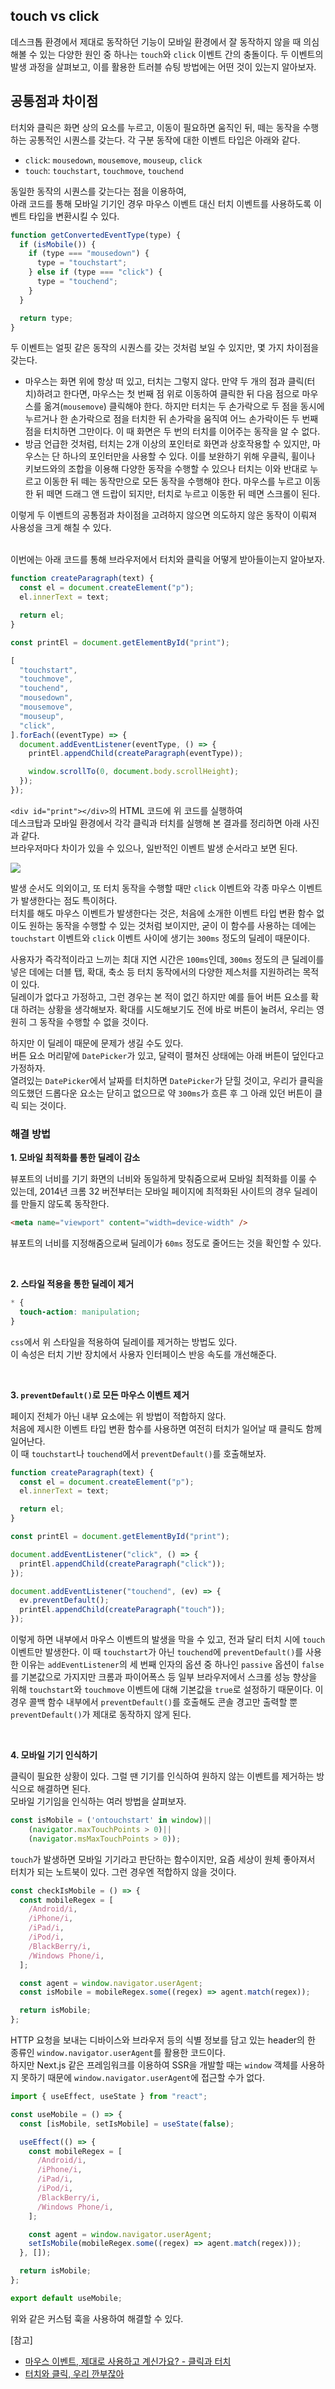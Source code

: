 ## touch vs click

데스크톱 환경에서 제대로 동작하던 기능이 모바일 환경에서 잘 동작하지 않을 때 의심해볼 수 있는 다양한 원인 중 하나는 `touch`와 `click` 이벤트 간의 충돌이다.
두 이벤트의 발생 과정을 살펴보고, 이를 활용한 트러블 슈팅 방법에는 어떤 것이 있는지 알아보자.

## 공통점과 차이점

터치와 클릭은 화면 상의 요소를 누르고, 이동이 필요하면 움직인 뒤, 떼는 동작을 수행하는 공통적인 시퀀스를 갖는다.
각 구분 동작에 대한 이벤트 타입은 아래와 같다.

- `click`: `mousedown`, `mousemove`, `mouseup`, `click`
- `touch`: `touchstart`, `touchmove`, `touchend`

동일한 동작의 시퀀스를 갖는다는 점을 이용하여,
<br>아래 코드를 통해 모바일 기기인 경우 마우스 이벤트 대신 터치 이벤트를 사용하도록 이벤트 타입을 변환시킬 수 있다.

```javascript
function getConvertedEventType(type) {
  if (isMobile()) {
    if (type === "mousedown") {
      type = "touchstart";
    } else if (type === "click") {
      type = "touchend";
    }
  }

  return type;
}
```

두 이벤트는 얼핏 같은 동작의 시퀀스를 갖는 것처럼 보일 수 있지만, 몇 가지 차이점을 갖는다.

- 마우스는 화면 위에 항상 떠 있고, 터치는 그렇지 않다. 만약 두 개의 점과 클릭(터치)하려고 한다면, 마우스는 첫 번째 점 위로 이동하여 클릭한 뒤 다음 점으로 마우스를 옮겨(`mousemove`) 클릭해야 한다. 하지만 터치는 두 손가락으로 두 점을 동시에 누르거나 한 손가락으로 점을 터치한 뒤 손가락을 움직여 어느 손가락이든 두 번째 점을 터치하면 그만이다. 이 때 화면은 두 번의 터치를 이어주는 동작을 알 수 없다.
- 방금 언급한 것처럼, 터치는 2개 이상의 포인터로 화면과 상호작용할 수 있지만, 마우스는 단 하나의 포인터만을 사용할 수 있다. 이를 보완하기 위해 우클릭, 휠이나 키보드와의 조합을 이용해 다양한 동작을 수행할 수 있으나 터치는 이와 반대로 누르고 이동한 뒤 떼는 동작만으로 모든 동작을 수행해야 한다. 마우스를 누르고 이동한 뒤 떼면 드래그 앤 드랍이 되지만, 터치로 누르고 이동한 뒤 떼면 스크롤이 된다.

이렇게 두 이벤트의 공통점과 차이점을 고려하지 않으면 의도하지 않은 동작이 이뤄져 사용성을 크게 해칠 수 있다.

<br>이번에는 아래 코드를 통해 브라우저에서 터치와 클릭을 어떻게 받아들이는지 알아보자.

```javascript
function createParagraph(text) {
  const el = document.createElement("p");
  el.innerText = text;

  return el;
}

const printEl = document.getElementById("print");

[
  "touchstart",
  "touchmove",
  "touchend",
  "mousedown",
  "mousemove",
  "mouseup",
  "click",
].forEach((eventType) => {
  document.addEventListener(eventType, () => {
    printEl.appendChild(createParagraph(eventType));

    window.scrollTo(0, document.body.scrollHeight);
  });
});
```

`<div id="print"></div>`의 HTML 코드에 위 코드를 실행하여
<br>데스크탑과 모바일 환경에서 각각 클릭과 터치를 실행해 본 결과를 정리하면 아래 사진과 같다.
<br>브라우저마다 차이가 있을 수 있으나, 일반적인 이벤트 발생 순서라고 보면 된다.

![](./images/touch-click.png)

발생 순서도 의외이고, 또 터치 동작을 수행할 때만 `click` 이벤트와 각종 마우스 이벤트가 발생한다는 점도 특이허다.
<br>터치를 해도 마우스 이벤트가 발생한다는 것은, 처음에 소개한 이벤트 타입 변환 함수 없이도 원하는 동작을 수행할 수 있는 것처럼 보이지만, 굳이 이 함수를 사용하는 데에는 `touchstart` 이벤트와 `click` 이벤트 사이에 생기는 `300ms` 정도의 딜레이 때문이다.

사용자가 즉각적이라고 느끼는 최대 지연 시간은 `100ms`인데, `300ms` 정도의 큰 딜레이를 넣은 데에는 더블 탭, 확대, 축소 등 터치 동작에서의 다양한 제스처를 지원하려는 목적이 있다.
<br>딜레이가 없다고 가정하고, 그런 경우는 본 적이 없긴 하지만 예를 들어 버튼 요소를 확대 하려는 상황을 생각해보자. 확대를 시도해보기도 전에 바로 버튼이 눌려서, 우리는 영원히 그 동작을 수행할 수 없을 것이다.

하지만 이 딜레이 때문에 문제가 생길 수도 있다.
<br>버튼 요소 머리맡에 `DatePicker`가 있고, 달력이 펼쳐진 상태에는 아래 버튼이 덮인다고 가정하자.
<br>열려있는 `DatePicker`에서 날짜를 터치하면 `DatePicker`가 닫힐 것이고, 우리가 클릭을 의도했던 드롭다운 요소는 닫히고 없으므로 약 `300ms`가 흐른 후 그 아래 있던 버튼이 클릭 되는 것이다.

### 해결 방법

**1. 모바일 최적화를 통한 딜레이 감소**

뷰포트의 너비를 기기 화면의 너비와 동일하게 맞춰줌으로써 모바일 최적화를 이룰 수 있는데, 2014년 크롬 32 버전부터는 모바일 페이지에 최적화된 사이트의 경우 딜레이를 만들지 않도록 동작한다.

```HTML
<meta name="viewport" content="width=device-width" />
```

뷰포트의 너비를 지정해줌으로써 딜레이가 `60ms` 정도로 줄어드는 것을 확인할 수 있다.

<br>

**2. 스타일 적용을 통한 딜레이 제거**

```css
* {
  touch-action: manipulation;
}
```

`css`에서 위 스타일을 적용하여 딜레이를 제거하는 방법도 있다.
<br>이 속성은 터치 기반 장치에서 사용자 인터페이스 반응 속도를 개선해준다.

<br>

**3. `preventDefault()`로 모든 마우스 이벤트 제거**

페이지 전체가 아닌 내부 요소에는 위 방법이 적합하지 않다.
<br>처음에 제시한 이벤트 타입 변환 함수를 사용하면 여전히 터치가 일어날 때 클릭도 함께 일어난다.
<br>이 때 `touchstart`나 `touchend`에서 `preventDefault()`를 호출해보자.

```javascript
function createParagraph(text) {
  const el = document.createElement("p");
  el.innerText = text;

  return el;
}

const printEl = document.getElementById("print");

document.addEventListener("click", () => {
  printEl.appendChild(createParagraph("click"));
});

document.addEventListener("touchend", (ev) => {
  ev.preventDefault();
  printEl.appendChild(createParagraph("touch"));
});
```

이렇게 하면 내부에서 마우스 이벤트의 발생을 막을 수 있고, 전과 달리 터치 시에 `touch` 이벤트만 발생한다.
이 때 `touchstart`가 아닌 `touchend`에 `preventDefault()`를 사용한 이유는 `addEventListener`의 세 번째 인자의 옵션 중 하나인 `passive` 옵션이 `false`를 기본값으로 가지지만 크롬과 파이어폭스 등 일부 브라우저에서 스크롤 성능 향상을 위해 `touchstart`와 `touchmove` 이벤트에 대해 기본값을 `true`로 설정하기 때문이다. 이 경우 콜백 함수 내부에서 `preventDefault()`를 호출해도 콘솔 경고만 출력할 뿐 `preventDefault()`가 제대로 동작하지 않게 된다.

<br>

**4. 모바일 기기 인식하기**

클릭이 필요한 상황이 있다. 그럴 땐 기기를 인식하여 원하지 않는 이벤트를 제거하는 방식으로 해결하면 된다.
<br>모바일 기기임을 인식하는 여러 방법을 살펴보자.

```javascript
const isMobile = ('ontouchstart' in window)||
	(navigator.maxTouchPoints > 0)||
	(navigator.msMaxTouchPoints > 0));
```

`touch`가 발생하면 모바일 기기라고 판단하는 함수이지만, 요즘 세상이 원체 좋아져서 터치가 되는 노트북이 있다. 그런 경우엔 적합하지 않을 것이다.

```javascript
const checkIsMobile = () => {
  const mobileRegex = [
    /Android/i,
    /iPhone/i,
    /iPad/i,
    /iPod/i,
    /BlackBerry/i,
    /Windows Phone/i,
  ];

  const agent = window.navigator.userAgent;
  const isMobile = mobileRegex.some((regex) => agent.match(regex));

  return isMobile;
};
```

HTTP 요청을 보내는 디바이스와 브라우저 등의 식별 정보를 담고 있는 header의 한 종류인 `window.navigator.userAgent`를 활용한 코드이다.
<br>하지만 Next.js 같은 프레임워크를 이용하여 SSR을 개발할 때는 `window` 객체를 사용하지 못하기 때문에 `window.navigator.userAgent`에 접근할 수가 없다.

```javascript
import { useEffect, useState } from "react";

const useMobile = () => {
  const [isMobile, setIsMobile] = useState(false);

  useEffect(() => {
    const mobileRegex = [
      /Android/i,
      /iPhone/i,
      /iPad/i,
      /iPod/i,
      /BlackBerry/i,
      /Windows Phone/i,
    ];

    const agent = window.navigator.userAgent;
    setIsMobile(mobileRegex.some((regex) => agent.match(regex)));
  }, []);

  return isMobile;
};

export default useMobile;
```

위와 같은 커스텀 훅을 사용하여 해결할 수 있다.

[참고]

- [마우스 이벤트, 제대로 사용하고 계신가요? - 클릭과 터치](https://east-star.tistory.com/44)
- [터치와 클릭, 우리 깐부잖아](https://ui.toast.com/posts/ko_20220106)

<br>
